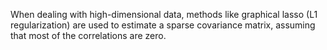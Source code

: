 When dealing with high-dimensional data, methods like graphical lasso (L1 regularization) are used to estimate a sparse covariance matrix, assuming that most of the correlations are zero.